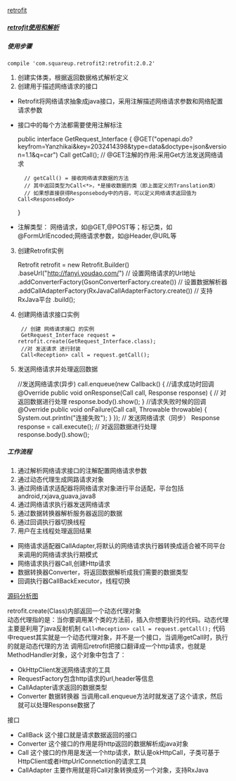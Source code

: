 [retrofit](https://github.com/square/retrofit)
##### [retrofit使用和解析](https://www.jianshu.com/p/a3e162261ab6)
##### 使用步骤
`compile 'com.squareup.retrofit2:retrofit:2.0.2'`
1. 创建实体类，根据返回数据格式解析定义
2. 创建用于描述网络请求的接口
- Retrofit将网络请求抽象成java接口，采用注解描述网络请求参数和网络配置请求参数
- 接口中的每个方法都需要使用注解标注

	public interface GetRequest_Interface {
	    @GET("openapi.do?keyfrom=Yanzhikai&key=2032414398&type=data&doctype=json&version=1.1&q=car")
	    Call<Translation>  getCall();
	    // @GET注解的作用:采用Get方法发送网络请求
	 
	    // getCall() = 接收网络请求数据的方法
	    // 其中返回类型为Call<*>，*是接收数据的类（即上面定义的Translation类）
	    // 如果想直接获得Responsebody中的内容，可以定义网络请求返回值为Call<ResponseBody>
	}

- 注解类型：
网络请求，如@GET,@POST等；标记类，如@FormUrlEncoded;网络请求参数，如@Header,@URL等
3. 创建Retrofit实例

	Retrofit retrofit = new Retrofit.Builder()
                .baseUrl("http://fanyi.youdao.com/") // 设置网络请求的Url地址
                .addConverterFactory(GsonConverterFactory.create()) // 设置数据解析器
                .addCallAdapterFactory(RxJavaCallAdapterFactory.create()) // 支持RxJava平台
                .build();
4. 创建网络请求接口实例

		// 创建 网络请求接口 的实例
        GetRequest_Interface request = retrofit.create(GetRequest_Interface.class);
        //对 发送请求 进行封装
        Call<Reception> call = request.getCall();

5. 发送网络请求并处理返回数据

	//发送网络请求(异步)
        call.enqueue(new Callback<Translation>() {
            //请求成功时回调
            @Override
            public void onResponse(Call<Translation> call, Response<Translation> response) {
                // 对返回数据进行处理
                response.body().show();
            }
            //请求失败时候的回调
            @Override
            public void onFailure(Call<Translation> call, Throwable throwable) {
                System.out.println("连接失败");
            }
        });
	  // 发送网络请求（同步）
	  Response<Reception> response = call.execute();
	  // 对返回数据进行处理
	  response.body().show();

##### 工作流程
1. 通过解析网络请求接口的注解配置网络请求参数
2. 通过动态代理生成网路请求对象
3. 通过网络请求适配器将网络请求对象进行平台适配，平台包括android,rxjava,guava,java8
4. 通过网络请求执行器发送网络请求
5. 通过数据转换器解析服务器返回的数据
6. 通过回调执行器切换线程
7. 用户在主线程处理返回结果

- 网络请求适配器CallAdapter,将默认的网络请求执行器转换成适合被不同平台来调用的网络请求执行期模式
- 网络请求执行器Call,创建Http请求
- 数据转换器Converter，将返回数据解析成我们需要的数据类型
- 回调执行器CallBackExecutor，线程切换

[源码分析图](https://upload-images.jianshu.io/upload_images/944365-56df9f9ed647f7da.png?imageMogr2/auto-orient/)

retrofit.create(Class)内部返回一个动态代理对象  
动态代理指的是：当你要调用某个类的方法前，插入你想要执行的代码。动态代理主要是利用了java反射机制
`Call<Reception> call = request.getCall();`
代码中request其实就是一个动态代理对象，并不是一个接口，当调用getCall时，执行的就是动态代理的方法 
调用后retrofit把接口翻译成一个http请求，也就是MethodHandler对象，这个对象中包含了：
- OkHttpClient发送网络请求的工具
- RequestFactory包含http请求的url,header等信息
- CallAdapter请求返回的数据类型
- Converter 数据转换器
当调用call.enqueue方法时就发送了这个请求，然后就可以处理Response数据了

接口
- CallBack
这个接口就是请求数据返回的接口
- Converter
这个接口的作用是将http返回的数据解析成java对象
- Call
这个接口的作用是发送一个http请求，默认是okHttpCall，子类可基于HttpClient或者HttpUrlConnetction的请求工具
- CallAdapter 
主要作用就是将Call对象转换成另一个对象，支持RxJava